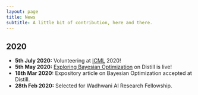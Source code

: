 ```yaml
---
layout: page
title: News
subtitle: A little bit of contribution, here and there.
---
```


## 2020

- **5th July 2020:** Volunteering at [ICML][2] 2020!
- **5th May 2020:** [Exploring Bayesian Optimization][1] on Distill is live!
- **18th Mar 2020:** Expository article on Bayesian Optimization accepted at Distill.
- **28th Feb 2020:** Selected for Wadhwani AI Research Fellowship.

[1]: https://distill.pub/2020/bayesian-optimization/
[2]: https://icml.cc/.
